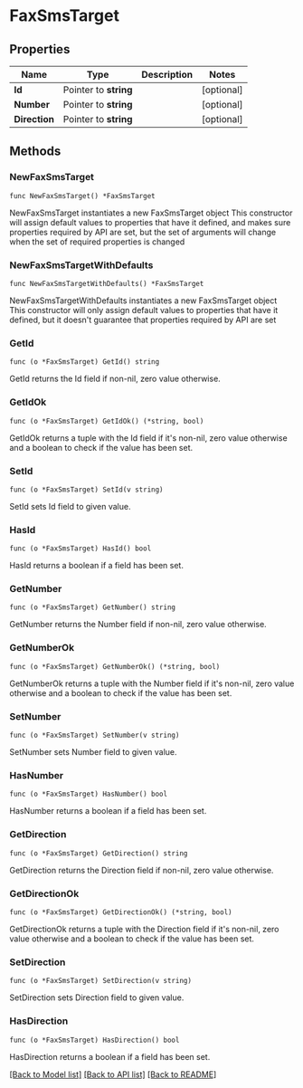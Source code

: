 # FaxSmsTarget

## Properties

Name | Type | Description | Notes
------------ | ------------- | ------------- | -------------
**Id** | Pointer to **string** |  | [optional] 
**Number** | Pointer to **string** |  | [optional] 
**Direction** | Pointer to **string** |  | [optional] 

## Methods

### NewFaxSmsTarget

`func NewFaxSmsTarget() *FaxSmsTarget`

NewFaxSmsTarget instantiates a new FaxSmsTarget object
This constructor will assign default values to properties that have it defined,
and makes sure properties required by API are set, but the set of arguments
will change when the set of required properties is changed

### NewFaxSmsTargetWithDefaults

`func NewFaxSmsTargetWithDefaults() *FaxSmsTarget`

NewFaxSmsTargetWithDefaults instantiates a new FaxSmsTarget object
This constructor will only assign default values to properties that have it defined,
but it doesn't guarantee that properties required by API are set

### GetId

`func (o *FaxSmsTarget) GetId() string`

GetId returns the Id field if non-nil, zero value otherwise.

### GetIdOk

`func (o *FaxSmsTarget) GetIdOk() (*string, bool)`

GetIdOk returns a tuple with the Id field if it's non-nil, zero value otherwise
and a boolean to check if the value has been set.

### SetId

`func (o *FaxSmsTarget) SetId(v string)`

SetId sets Id field to given value.

### HasId

`func (o *FaxSmsTarget) HasId() bool`

HasId returns a boolean if a field has been set.

### GetNumber

`func (o *FaxSmsTarget) GetNumber() string`

GetNumber returns the Number field if non-nil, zero value otherwise.

### GetNumberOk

`func (o *FaxSmsTarget) GetNumberOk() (*string, bool)`

GetNumberOk returns a tuple with the Number field if it's non-nil, zero value otherwise
and a boolean to check if the value has been set.

### SetNumber

`func (o *FaxSmsTarget) SetNumber(v string)`

SetNumber sets Number field to given value.

### HasNumber

`func (o *FaxSmsTarget) HasNumber() bool`

HasNumber returns a boolean if a field has been set.

### GetDirection

`func (o *FaxSmsTarget) GetDirection() string`

GetDirection returns the Direction field if non-nil, zero value otherwise.

### GetDirectionOk

`func (o *FaxSmsTarget) GetDirectionOk() (*string, bool)`

GetDirectionOk returns a tuple with the Direction field if it's non-nil, zero value otherwise
and a boolean to check if the value has been set.

### SetDirection

`func (o *FaxSmsTarget) SetDirection(v string)`

SetDirection sets Direction field to given value.

### HasDirection

`func (o *FaxSmsTarget) HasDirection() bool`

HasDirection returns a boolean if a field has been set.


[[Back to Model list]](../README.md#documentation-for-models) [[Back to API list]](../README.md#documentation-for-api-endpoints) [[Back to README]](../README.md)


